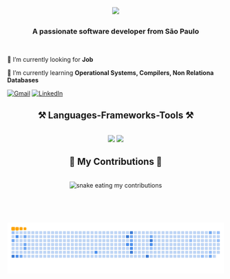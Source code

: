 
<h1 align="center">
    <img src="https://readme-typing-svg.herokuapp.com/?font=Righteous&size=35&center=true&vCenter=true&width=500&height=70&duration=4000&lines=Hi+There!+👋;+I'm+Pedro+Henrique!;" />
</h1>

<h3 align="center">A passionate software developer from São Paulo </h3>

<br/>


 🔭 I’m currently looking for **Job**
 
 🌱 I’m currently learning **Operational Systems, Compilers, Non Relationa Databases**

[![Gmail](https://img.shields.io/badge/Gmail-D14836?style=for-the-badge&logo=gmail&logoColor=white)](mailto:pedrohlkcosta@gmail.com?subject=Assunto%20do%20Email&body=Corpo%20do%20Email)
[![LinkedIn](https://img.shields.io/badge/LinkedIn-0077B5?style=for-the-badge&logo=linkedin&logoColor=white)](https://www.linkedin.com/in/peedrooh/)


<h2 align="center">⚒️ Languages-Frameworks-Tools ⚒️</h2>
<br/>
<div align="center">
    <img src="https://skillicons.dev/icons?i=react,html,css,vscode,idea" />
    <img src="https://skillicons.dev/icons?i=nodejs,python,javascript,c,cpp,java," /><br>
</div>


<div align="center">
  <h2>🐍 My Contributions 🐍</h2>
  <br>
  <img alt="snake eating my contributions" src="https://raw.githubusercontent.com/phscosta/phcosta/output/github-contribution-grid-snake.svg" />
  
  <br/><br/><br/>
</div>



![snake gif](https://github.com/phcosta2/phcosta2/blob/output/github-contribution-grid-snake.gif)
<!--
**phcosta2/phcosta2** is a ✨ _special_ ✨ repository because its `README.md` (this file) appears on your GitHub profile.

Here are some ideas to get you started:

- 🔭 I’m currently working on ...
- 🌱 I’m currently learning ...
- 👯 I’m looking to collaborate on ...
- 🤔 I’m looking for help with ...
- 💬 Ask me about ...
- 📫 How to reach me: ...
- 😄 Pronouns: ...
- ⚡ Fun fact: ...
-->
